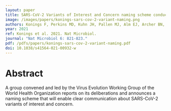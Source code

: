 ```yaml
---
layout: paper
title: SARS-CoV-2 Variants of Interest and Concern naming scheme conducive for global discourse
image: /images/papers/konings-sars-cov-2-variant-naming.png
authors: Konings F, Perkins MD, Kuhn JH, Pallen MJ, Alm EJ, Archer BN, Barakat A, Bedford T, Bhiman JN, Caly L, Carter LL, Cullinane A, de Oliveira T, Druce J, El Masry I, Evans R, Gao GF, Gorbalenya AE, Hamblion E, Herring BL, Hodcroft E, Holmes EC, Kakkar M, Khare S, Koopmans MPG, Korber B, Leite J, MacCannell D, Marklewitz M, Maurer-Stroh S, Mendez Rico J-A, Munster VJ, Neher R, Oude Munnink B, Pavlin BI, Peiris M, Poon L, Pybus O, Rambaut A, Resende P, Subissi L, Thiel V, Tong S, van der Werf S, von Gottberg A, Ziebuhr J, Van Kerkhove MD.
year: 2021
ref: Konings et al. 2021. Nat Microbiol.
journal: "Nat Microbiol 6: 821-823."
pdf: /pdfs/papers/konings-sars-cov-2-variant-naming.pdf
doi: 10.1038/s41564-021-00932-w
---
```


# Abstract

A group convened and led by the Virus Evolution Working Group of the World Health Organization reports on its deliberations and announces a naming scheme that will enable clear communication about SARS-CoV-2 variants of interest and concern.
